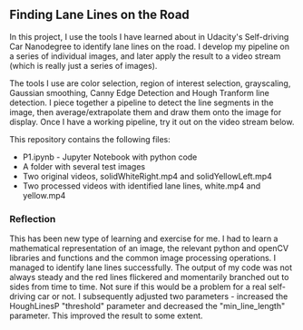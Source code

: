 ## Finding Lane Lines on the Road

In this project, I use the tools I have learned about in Udacity's Self-driving Car Nanodegree to identify lane lines on the road. I develop my pipeline on a series of individual images, and later apply the result to a video stream (which is really just a series of images). 

The tools I use are color selection, region of interest selection, grayscaling, Gaussian smoothing, Canny Edge Detection and Hough Tranform line detection. I piece together a pipeline to detect the line segments in the image, then average/extrapolate them and draw them onto the image for display. Once I have a working pipeline, try it out on the video stream below.

This repository contains the following files:
* P1.ipynb - Jupyter Notebook with python code
* A folder with several test images
* Two original videos, solidWhiteRight.mp4 and solidYellowLeft.mp4
* Two processed videos with identified lane lines, white.mp4 and yellow.mp4


### Reflection

This has been new type of learning and exercise for me. I had to learn a mathematical representation of an image, the relevant python and openCV libraries and functions and the common image processing operations. I managed to identify lane lines successfully. The output of my code was not always steady and the red lines flickered and momentarily branched out to sides from time to time. Not sure if this would be a problem for a real self-driving car or not. I subsequently adjusted two parameters - increased the HoughLinesP "threshold" parameter and decreased the "min\_line\_length" parameter. This improved the result to some extent. 